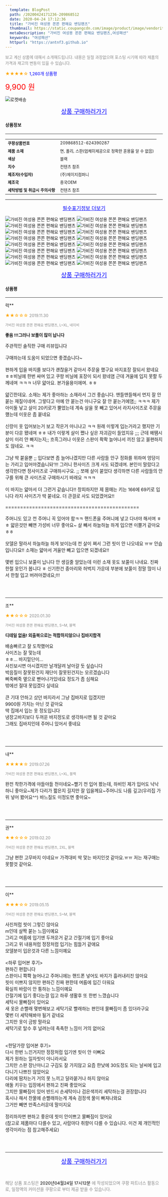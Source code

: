 ```yaml
---
  template: BlogPost
  path: /20200424171236-209868512
  date: 2020-04-24 17:12:36
  title: "가비진 여성용 쫀쫀 편해요 밴딩팬츠"
  thumbnail: https://static.coupangcdn.com/image/product/image/vendoritem/2019/10/10/4639685666/16df4f09-6a43-4306-9689-ee9e612bc74c.jpg
  metaDescription: "가비진 여성용 쫀쫀 편해요 밴딩팬츠,여성패션"
  keywords: "여성패션"
  httpurl: "https://antnf3.github.io"
---
```

  
<span style="color: #888;font-size:0.8rem">보고 계신 상품에 대해서 소개해드립니다.
내용은 일절 과장없으며 포스팅 시기에 따라 제품의 가격과 재고의 변동이 있을 수 있습니다.</span>
  
<span style="color: orange;">★★★★☆</span> <span style="color: blue;font-size: 0.85rem;">1,260개 상품평</span>

<span style="font-size: 0.9rem"></span> 

<span style="color: red;font-size: 1.5rem;">9,900 원</span>

![로켓배송](https://postfiles.pstatic.net/MjAyMDA0MTBfMjcz/MDAxNTg2NDQ1OTAwMDc5.1T-Iy6-X12_V8iyof2OtSqUCu6urPUUOnjG41kbMy_kg.c1eqxaGayJ1XX0TGV24QXbZg9dvQ9C_dYZx39G_Z7Wog.PNG.cigshop2/rocket_logo.png?type=w773)

<p align="center"><a href="http://me2.do/5X3ijMRz" style="font-size: 1.2rem; color: blue;">상품 구매하러가기</a></p>

#### 상품정보

---

|                  |                       |
| ---------------- | --------------------- |
| **<span style="font-size:0.8rem;">쿠팡상품번호</span>** | <span style="font-size:0.8rem;">209868512-624390287</span> |
| **<span style="font-size:0.8rem;">제품 소재</span>**    | <span style="font-size:0.8rem;">면, 폴리, 스판(업체미제공으로 정확한 혼용율 알 수 없음)	</span>        |
| **<span style="font-size:0.8rem;">색상</span>**    | <span style="font-size:0.8rem;">블랙</span>        |
| **<span style="font-size:0.8rem;">치수</span>**    | <span style="font-size:0.8rem;">컨텐츠 참조</span>        |
| **<span style="font-size:0.8rem;">제조자(수입자)</span>**    | <span style="font-size:0.8rem;">(주)제이지컴퍼니</span>        |
| **<span style="font-size:0.8rem;">제조국</span>**    | <span style="font-size:0.8rem;">중국OEM</span>        |
| **<span style="font-size:0.8rem;">세탁방법 및 취급시 주의사항</span>**    | <span style="font-size:0.8rem;">컨텐츠 참조</span>        |




---

<p align="center"><a href="http://me2.do/5X3ijMRz" style="font-size: 1rem; color: blue;">필수표기정보 더보기</a></p>

![가비진 여성용 쫀쫀 편해요 밴딩팬츠](http://thumbnail8.coupangcdn.com/thumbnails/remote/q89/image/product/content/vendorItem/2019/09/20/624390287/e26b97fa-036d-45f3-8b08-7f6c00f8eba8.jpg)
![가비진 여성용 쫀쫀 편해요 밴딩팬츠](http://thumbnail6.coupangcdn.com/thumbnails/remote/q89/image/product/content/vendorItem/2019/09/23/624390287/0817c46a-6907-4634-8cac-a01c972638fe.jpg)
![가비진 여성용 쫀쫀 편해요 밴딩팬츠](http://thumbnail6.coupangcdn.com/thumbnails/remote/q89/image/product/content/vendorItem/2019/09/23/624390287/ce394d85-029e-4f77-8024-a91a0f1beb06.jpg)
![가비진 여성용 쫀쫀 편해요 밴딩팬츠](http://thumbnail8.coupangcdn.com/thumbnails/remote/q89/image/product/content/vendorItem/2019/09/23/624390287/f6117655-4e6e-4969-94bf-c4084c1e063b.jpg)
![가비진 여성용 쫀쫀 편해요 밴딩팬츠](http://thumbnail6.coupangcdn.com/thumbnails/remote/q89/image/product/content/vendorItem/2019/09/23/624390287/8b70e5a5-0f0f-4a93-b342-4109ebace1c9.jpg)
![가비진 여성용 쫀쫀 편해요 밴딩팬츠](http://thumbnail6.coupangcdn.com/thumbnails/remote/q89/image/product/content/vendorItem/2019/09/23/624390287/c77a8fc1-4205-4920-bbdb-d928ab2a682d.jpg)
![가비진 여성용 쫀쫀 편해요 밴딩팬츠](http://thumbnail9.coupangcdn.com/thumbnails/remote/q89/image/product/content/vendorItem/2019/09/23/624390287/d1a14663-87c8-43dd-9949-cf7b9e0818f2.jpg)
![가비진 여성용 쫀쫀 편해요 밴딩팬츠](http://thumbnail6.coupangcdn.com/thumbnails/remote/q89/image/product/content/vendorItem/2019/09/23/624390287/25a43d26-bda5-4736-b471-66d699b3215e.jpg)
![가비진 여성용 쫀쫀 편해요 밴딩팬츠](http://thumbnail9.coupangcdn.com/thumbnails/remote/q89/image/product/content/vendorItem/2019/09/23/624390287/9df2aaba-edf8-4d10-bbd8-01281b669b6a.jpg)
![가비진 여성용 쫀쫀 편해요 밴딩팬츠](http://thumbnail6.coupangcdn.com/thumbnails/remote/q89/image/product/content/vendorItem/2019/09/23/624390287/9e9a9b09-35d4-4ed6-881c-525990e05d6a.jpg)
![가비진 여성용 쫀쫀 편해요 밴딩팬츠](http://thumbnail10.coupangcdn.com/thumbnails/remote/q89/image/product/content/vendorItem/2019/09/23/624390287/5e10819b-fad1-43e4-81c6-5d0a976ff0a6.jpg)
![가비진 여성용 쫀쫀 편해요 밴딩팬츠](http://thumbnail7.coupangcdn.com/thumbnails/remote/q89/image/product/content/vendorItem/2019/09/23/624390287/718119ad-2a47-47b8-9472-6c8740110876.jpg)
![가비진 여성용 쫀쫀 편해요 밴딩팬츠](http://thumbnail7.coupangcdn.com/thumbnails/remote/q89/image/product/content/vendorItem/2019/09/23/624390287/3ef21fde-7a52-41fd-ac6e-2457797db547.jpg)
![가비진 여성용 쫀쫀 편해요 밴딩팬츠](http://thumbnail9.coupangcdn.com/thumbnails/remote/q89/image/product/content/vendorItem/2019/09/23/624390287/5960b019-b6b1-4d14-af8c-e7d7bbd32a5d.jpg)
![가비진 여성용 쫀쫀 편해요 밴딩팬츠](http://thumbnail10.coupangcdn.com/thumbnails/remote/q89/image/product/content/vendorItem/2019/09/23/624390287/26710852-3df7-4486-9757-e036340b11ac.jpg)
![가비진 여성용 쫀쫀 편해요 밴딩팬츠](http://thumbnail7.coupangcdn.com/thumbnails/remote/q89/image/product/content/vendorItem/2019/09/23/624390287/e1eccd85-7574-4f46-8957-6f665e16e707.jpg)

<p align="center"><a href="http://me2.do/5X3ijMRz" style="font-size: 1.2rem; color: blue;">상품 구매하러가기</a></p>

#### 상품평
  
---
  
럭**
    
<span style="color: orange;">★★☆☆☆</span> <span style="font-size:0.8rem;color: #888;">2019.11.30</span>
    
<span style="color: #888;font-size:0.7rem">가비진 여성용 쫀쫀 편해요 밴딩팬츠, L~XL, 네이비</span>
    
<span style="font-size:0.85rem">**좋음 !!!그러나 보풀이 많이 납니다**</span>
    
<span style="font-size: 0.9rem;">주관적인 솔직한 구매 리뷰입니다<br/><br/>구매하는데 도움이 되었으면 좋겠습니다~<br/><br/>편하게 입을 바지를 보다가 괜찮을거 같아서 주문을 했구요 바지포장 잘되서 왔네요 ㅎㅎ비닐에 한번 싸여 있고 쿠팡 비닐에 포장이 되서 왔네염 근데 겨울에 입지 못할 두께네여 ㅋㅋㅋ 너무 얇아요. 본가을용이에여. ㅎㅎ <br/><br/>얇긴한데요. 소재는 제가 좋아하는 소재라서 그건 좋숩니다. 맨들맨들해서 먼지 잘 안 붙는 재질이네여. 그렇다고 아예 안 붙는건 아니구요 잘 안 붙는거에염;; ㅋㅋㅋ 제가 아이둘 낳고 살이 20키로가 뿔었는데 계속 살을 못 빼고 있어서 라지사이즈로 주문을 헀는데 이옷은 좀 붙네요 <br/><br/>신랑이 옷 입어보는거 보고 작은거 아니냐고 ㅋㅋ 원래 이렇게 입는거라고 했지만 기분이 다운 됐네여 ㅎㅎ 내가 이랗게 살이 쪘나 싶은 자괴감이 들었지유 ;;; 근데 왜땜시 살이 이리 안 빠지는지;; 흐흑그러나 이옷은 스판이 좍좍 늘어나서 끼진 않고 불편하지도 않네요. ㅋㅋ<br/><br/>그냥 딱 붙을뿐 ;; 입다보면 좀 늘어나겠지만 다른 사람들 안구 정화를 위하여 엉덩이는 가리고 입어야겠숩니돠’!!! 그러니 한사이즈 크게 사도 되겠네여. 본인이 말랐다고 생각한다면 정사이즈로 구매하시구요. ;; 쪼매 살이 붙었다 생각하면 다른 사람들의 안구를 위해 큰 사이즈로 구매하시기 바래요 ㅋㅋㅋ<br/><br/>이 바지는 얇아서 더 그런거 같숩니다!! 창피하지만 제 몸매는 키는 166에 69키로 입니다 라지 사이즈가 딱 붙네요. 더 큰걸로 사도 되었겠어요!! <br/><br/>=============================================<br/><br/>주머니도 있고 전 주머니 꼭 있어야 함ㅋㅋ 핸드폰을 주머니에 넣고 다녀야 해서여 ㅎㅎ 얇은것만 빼면 가성비 너무 좋아요~ 살 빼서 하늘하늘 하게 입으면 이쁠거 같아요 ㅎㅎ<br/><br/>모델은 말라서 하늘하늘 하게 보이는데 전 살이 쪄서 그런 핏이 안 나오네요 ㅠㅠ 안습입니다요!! 소재는 얇아서 겨울만 빼고 입으면 되겠네요!! <br/><br/>몇번 입으니 보풀이 납니다 안 생길줄 알았는데 이런 소재 옷도 보풀이 나네요. 진짜 한철 옷인가 봅니다 ㅎ 신기한건 종아리와 허벅지 가운데 부분에 보풀이 정말  많이 나서 한철 입고 버려야겠네요;!!!</span>
    
<br>
<br>

---
  
조**
    
<span style="color: orange;">★★☆☆☆</span> <span style="font-size:0.8rem;color: #888;">2020.01.30</span>
    
<span style="color: #888;font-size:0.7rem">가비진 여성용 쫀쫀 편해요 밴딩팬츠, S~M, 블랙</span>
    
<span style="font-size:0.85rem">**디테일 없음! 외출복으로는 적합하지않으나 집바지합격**</span>
    
<span style="font-size: 0.9rem;">배송빠르고 잘 도착했어요<br/>사이즈는 잘 맞는데<br/>ㅎㅎ... 바지밑단이...<br/>사진보시면 아시겠지만 날개달려 날아갈 듯 싶습니다<br/>박음질이 잘못된건지 재단이 잘못된건지는 모르겠습니다<br/>삐죽삐죽 옆으로 뻗어나가있네요 정도가 좀 심해요<br/>밖에선 절대 못입겠다 싶네요<br/><br/>큰 기대 안하고 샀던 바지라서 그냥 집바지로 입겠지만<br/>9900원 가치는 아닌 것 같아요<br/>딱 집에서 입는 옷 정도입니다<br/>냉장고바지보다 두꺼운 바지정도로 생각하시면 될 것 같아요<br/>그래도 집바지인데 주머니 있어서 좋네요</span>
    
<br>
<br>

---
  
내**
    
<span style="color: orange;">★★★★☆</span> <span style="font-size:0.8rem;color: #888;">2019.07.26</span>
    
<span style="color: #888;font-size:0.7rem">가비진 여성용 쫀쫀 편해요 밴딩팬츠, L~XL, 블랙</span>
    

    
<span style="font-size: 0.9rem;">완전 착한가격에 야들야들 천이네요~빨기 전 입어 봤는데,  하비인 제가 입어도 낙낙하니 좋아요~제가 다리가 짧은지 길지만 잘 입을께요~주머니도 나름 깊고(우리집 가위 넣어 봤어요^^) 바느질도 이정도면 좋아요~</span>
    
<br>
<br>

---
  
권**
    
<span style="color: orange;">★★☆☆☆</span> <span style="font-size:0.8rem;color: #888;">2019.02.20</span>
    
<span style="color: #888;font-size:0.7rem">가비진 여성용 쫀쫀 편해요 밴딩팬츠, 2XL, 블랙</span>
    

    
<span style="font-size: 0.9rem;">그냥 편한 고무바지 이네요ㅠ 가격대비 딱 맞는 바지인것 같아요.ㅠㅠ 저는 재구매는 못할것 같아요.</span>
    
<br>
<br>

---
  
이**
    
<span style="color: orange;">★★★☆☆</span> <span style="font-size:0.8rem;color: #888;">2019.05.15</span>
    
<span style="color: #888;font-size:0.7rem">가비진 여성용 쫀쫀 편해요 밴딩팬츠, S~M, 블랙</span>
    

    
<span style="font-size: 0.9rem;">사진처럼 핏이 그렇긴 않아요<br/>m인데 살짝 붙는 느낌이예요<br/>그리고 여름에 입기엔 두꺼운거 같고 간절기에 입기 좋아요<br/>그리고 위 내용처럼 정장처럼 입기는 힘들거 같애요<br/>모델분이 입은것과 다른 느낌이예요<br/><br/><하루 입어본 후기><br/>편하긴 편합니다<br/>스판이니 쫙쫙 늘어나고 주머니에는 핸드폰 넣어도 바지가 흘러내리진 않아요<br/>핏이 이쁘지 않지만 편하긴 진짜 편한데 여름에 입긴 더워요<br/>확실히 바람이 안 통하는 느낌이예요<br/>간절기에 입기 좋다는걸 입고 하루 생활후 또 한번 느꼈습니다<br/>세탁시 물빠짐이 있어요<br/>새 옷은 손빨래 몇번해보고 세탁기로 빨래하는 편인데 물빠짐이 좀 있더라구요<br/>몇번 더 세탁해봐야 될거 같네요<br/>그치만 옷이 금방 말라요<br/>세탁기로 탈수 후 널려는데 촉촉한 느낌이 거의 없어요<br/><br/><br/><한달가량 입어본 후기><br/>다시 한번 느낀거지만 정장처럼 입기엔 핏이 안 이뻐요<br/>제가 원하는 일자핏이 아니라서요<br/>그치만 스판 장난아니고 구김도 잘 가지않고 요즘 한낮에 30도정도 되는 날씨에 입고 다니기 나쁘진 않았어요<br/>다리에 땀차는거 거의 못 느끼고 달라붙거나 하지 않아요<br/>애둘 키우는 입장에서 편하고 진짜 좋았어요<br/>그치만 물빠짐이 있어 반드시 손세탁이나 검은색끼리 세탁하는걸 권장합니다<br/>혹시나 해서 찬물에 손빨래하는게 계속 검정색 물이 빠져나와요<br/>그거만 빼면 만족스러운데 말이지요<br/><br/>정리하자면 편하고 좋은데 핏이 안이쁘고 물빠짐이 있어요<br/>(참고로 제품마다 다를수 있고, 사람마다 취향이 다를 수 있습니다. 이건 제 개인적인 생각이라는 점 참고해주세요)</span>
    
<br>
<br>


  
---
  
<p align="center"><a href="http://me2.do/5X3ijMRz" style="font-size: 1.2rem; color: blue;">상품 구매하러가기</a></p>
  
<br>
  
<span style="font-size: 0.85rem; color: #888;">해당 상품 포스팅은 <span style="color: #000;"> 2020년04월24일 17시12분 </span> 에 작성되었으며 쿠팡 파트너스 활동으로, 일정액의 커미션을 쿠팡으로 부터 제공 받을 수 있습니다.</span>